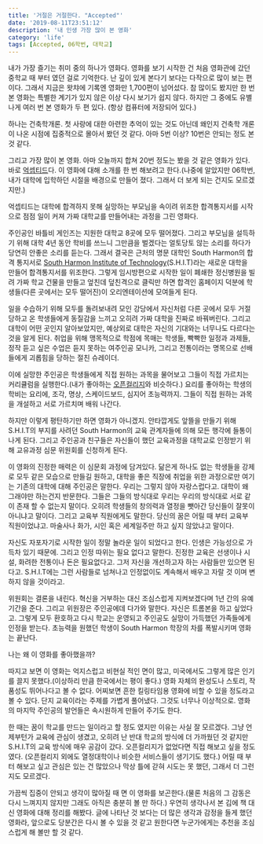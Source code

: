 ```yaml
---
title: '거절은 거절한다. "Accepted"'
date: '2019-08-11T23:51:12'
description: '내 인생 가장 많이 본 영화'
category: 'life'
tags: [Accepted, 06학번, 대학교]
---
```


내가 가장 즐기는 취미 중의 하나가 영화다. 영화를 보기 시작한 건 처음 영화관에 갔던 중학교 때 부터 였던 걸로 기억한다.
난 깊이 있게 본다기 보다는 다작으로 많이 보는 편이다. 그래서 지금은 왓챠에 기록엔 영화만 1,700편이 넘어섰다.
참 많이도 봤지만 한 번 본 영화는 특별한 계기가 있지 않은 이상 다시 보기가 쉽지 않다. 하지만 그 중에도 유별나게 여러 번 본 영화가 두 편 있다. (항상 컴퓨터에 저장되어 있다.)

하나는 건축학개론. 첫 사랑에 대한 아련한 추억이 있는 것도 아닌데 왜인지 건축학 개론이 나온 시점에 집중적으로 몰아서 봤던 것 같다. 아마 5번 이상? 10번은 안되는 정도 본 것 같다.

그리고 가장 많이 본 영화. 아마 오늘까지 합쳐 20번 정도는 봤을 것 같은 영화가 있다. 바로 [억셉티드](https://namu.wiki/w/%EC%96%B5%EC%85%89%ED%8B%B0%EB%93%9C)다.
이 영화에 대해 소개를 한 번 해보려고 한다.(나중에 알았지만 06학번, 내가 대학에 입학하던 시절을 배경으로 만들어 졌다. 그래서 더 보게 되는 건지도 모르겠지만.)

억셉티드는 대학에 합격하지 못해 실망하는 부모님을 속이려 위조한 합격통지서를 시작으로 점점 일이 커져 가짜 대학교를 만들어내는 과정을 그린 영화다.

주인공인 바틀비 게인즈는 지원한 대학교 8곳에 모두 떨어졌다. 그리고 부모님을 설득하기 위해 대학 4년 동안 학비를 쓰느니 그만큼을 벌겠다는 얼토당토 않는 소리를 하다가 당연히 안좋은 소리를 듣는다.
그래서 결국은 근처의 명문 대학인 South Harmon의 합격 통지서로 [South Harmon Institute of Technology](https://www.southharmoninstituteoftechnology.org/)(S.H.I.T)라는 새로운 대학을 만들어 합격통지서를 위조한다. 그렇게 임시방편으로 시작한 일이 폐쇄한 정신병원을 빌려 가짜 학교 건물을 만들고 엎친데 덮친격으로 클릭만 하면 합격인 홈페이지 덕분에 학생들(다른 곳에서는 모두 떨어진)이 오리엔테이션에 모여들게 된다.

일을 수습하기 위해 모두를 돌려보내려 모인 강당에서 자신처럼 다른 곳에서 모두 거절당하고 온 학생들에게 동질감을 느끼고 오히려 가짜 대학을 진짜로 바꿔버린다. 그리고 대학이 어떤 곳인지 알아보았지만, 예상외로 대학은 자신의 기대와는 너무나도 다르다는 것을 알게 된다. 취업을 위해 맹목적으로 학점에 목매는 학생들, 빡빡한 일정과 과제들, 정작 듣고 싶은 수업은 듣지 못하는 여주인공 모니카, 그리고 전통이라는 명목으로 선배들에게 괴롭힘을 당하는 절친 슈레이더.

이에 실망한 주인공은 학생들에게 직접 원하는 과목을 물어보고 그들이 직접 가르치는 커리큘럼을 실행한다.(내가 좋아하는 [오픈컬리지](https://www.opencollege.kr/)와 비슷하다.) 요리를 좋아하는 학생의 학비는 요리에, 조각, 명상, 스케이드보드, 심지어 초능력까지. 그들이 직접 원하는 과목을 개설하고 서로 가르치며 배워 나간다.

하지만 이렇게 평탄하기만 하면 영화가 아니겠지. 안타깝게도 앞뜰을 만들기 위해 S.H.I.T의 부지를 사려던 South Harmon의 교육 관계자들에 의해 모든 행각에 들통이 나게 된다. 그리고 주인공과 친구들은 자신들이 했던 교육과정을 대학교로 인정받기 위해 교유과정 심문 위원회를 신청하게 된다.

이 영화의 진정한 매력은 이 심문회 과정에 담겨있다. 닮은게 하나도 없는 학생들을 강제로 모두 같은 모습으로 만들길 원하고, 대학을 좋은 직장에 취업을 위한 과정으로만 여기는 기존의 대학에 대해 주인공은 말한다.
우리는 그렇지 않아 자랑스럽다고. 대학이 왜 그래야만 하는건지 반문한다. 그들은 그들의 방식대로 우리는 우리의 방식대로 서로 같이 존재 할 수 없는지 말이다. 오히려 학생들의 창의력과 열정을 뺏아간 당신들이 잘못이 아니냐고 말이다.
그리고 교육부 직원에게도 말한다. 당신의 꿈은 어릴 때 부터 교육부 직원이었냐고. 마술사나 화가, 시인 혹은 세계일주만 하고 싶지 않았냐고 말이다.

자신도 자포자기로 시작한 일이 정말 놀라운 일이 되었다고 한다. 인생은 가능성으로 가득차 있기 때문에. 그리고 인정 따위는 필요 없다고 말한다. 진정한 교육은 선생이나 시설, 화려한 전통이나 돈은 필요없다고. 그저 자신을 개선하고자 하는 사람들만 있으면 된다고. S.H.I.T에는 그런 사람들로 넘쳐나고 인정없이도 계속해서 배우고 자랄 것 이며 변하지 않을 것이라고.

위원회는 결론을 내린다. 혁신을 거부하는 대신 조심스럽게 지켜보겠다며 1년 간의 유예기간을 준다. 그리고 위원장은 주인공에데 다가와 말한다. 자신은 트롬본을 하고 싶었다고. 그렇게 모두 환호하고 다시 학교는 운영되고 주인공도 실망이 가득했던 가족들에게 인정을 받는다. 초능력을 원했던 학생이 South Harmon 학장의 차를 폭발시키며 영화는 끝난다.

나는 왜 이 영화를 좋아했을까?

따지고 보면 이 영화는 억지스럽고 비현실 적인 면이 많고, 미국에서도 그렇게 많은 인기를 끌지 못했다.(이상하리 만큼 한국에서는 평이 좋다.) 영화 자체의 완성도나 스토리, 작품성도 뛰어나다고 볼 수 없다. 어찌보면 흔한 킬링타임용 영화에 비할 수 있을 정도라고 볼 수 있다. 단지 교육이라는 주제를 가볍게 풀어냈다. 그것도 너무나 이상적으로. 영화의 마지막 주인공의 발언들은 속시원하게 만들어 주기도 한다.

한 때는 꿈이 학교를 만드는 일이라고 할 정도 였지만 이유는 사실 잘 모르겠다. 그냥 언제부턴가 교육에 관심이 생겼고, 오히려 난 반대 학교의 방식에 더 가까웠던 것 같지만 S.H.I.T의 교육 방식에 매우 공감이 갔다. 오픈컬리지가 없었다면 직접 해보고 싶을 정도 였다. (오픈컬리지 외에도 열정대학이나 비슷한 서비스들이 생기기도 했다.) 어릴 때 부터 해보고 싶고 관심은 있는 건 많았으나 막상 틀에 갇혀 시도는 못 했던, 그래서 더 그런지도 모르겠다.

가끔씩 집중이 안되고 생각이 많아질 때 면 이 영화를 보곤한다.(물론 처음의 그 감동은 다시 느껴지지 않지만 그래도 아직은 충분히 볼 만 하다.) 우연히 생각나서 본 김에 책 대신 영화에 대해 정리를 해봤다.
글에 나타난 것 보다는 더 많은 생각과 감정을 들게 했던 영화라, 앞으로도 당분간은 다시 볼 수 있을 것 같고 원한다면 누군가에게는 추천을 조심스럽게 해 볼만 할 것 같다.
